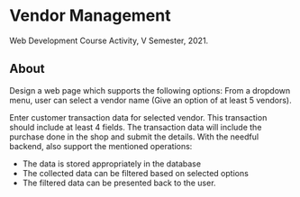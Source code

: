 # Vendor Management

Web Development Course Activity, V Semester, 2021.

## About

Design a web page which supports the following options:
From a dropdown menu, user can select a vendor name (Give an option of
at least 5 vendors).

Enter customer transaction data for selected vendor. This transaction should
include at least 4 fields. The transaction data will include the purchase done
in the shop and submit the details.
With the needful backend, also support the mentioned operations:

* The data is stored appropriately in the database
* The collected data can be filtered based on selected options
* The filtered data can be presented back to the user.
